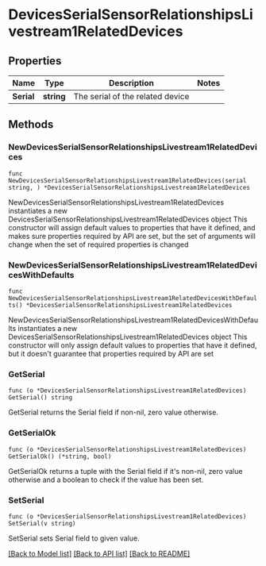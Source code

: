# DevicesSerialSensorRelationshipsLivestream1RelatedDevices

## Properties

Name | Type | Description | Notes
------------ | ------------- | ------------- | -------------
**Serial** | **string** | The serial of the related device | 

## Methods

### NewDevicesSerialSensorRelationshipsLivestream1RelatedDevices

`func NewDevicesSerialSensorRelationshipsLivestream1RelatedDevices(serial string, ) *DevicesSerialSensorRelationshipsLivestream1RelatedDevices`

NewDevicesSerialSensorRelationshipsLivestream1RelatedDevices instantiates a new DevicesSerialSensorRelationshipsLivestream1RelatedDevices object
This constructor will assign default values to properties that have it defined,
and makes sure properties required by API are set, but the set of arguments
will change when the set of required properties is changed

### NewDevicesSerialSensorRelationshipsLivestream1RelatedDevicesWithDefaults

`func NewDevicesSerialSensorRelationshipsLivestream1RelatedDevicesWithDefaults() *DevicesSerialSensorRelationshipsLivestream1RelatedDevices`

NewDevicesSerialSensorRelationshipsLivestream1RelatedDevicesWithDefaults instantiates a new DevicesSerialSensorRelationshipsLivestream1RelatedDevices object
This constructor will only assign default values to properties that have it defined,
but it doesn't guarantee that properties required by API are set

### GetSerial

`func (o *DevicesSerialSensorRelationshipsLivestream1RelatedDevices) GetSerial() string`

GetSerial returns the Serial field if non-nil, zero value otherwise.

### GetSerialOk

`func (o *DevicesSerialSensorRelationshipsLivestream1RelatedDevices) GetSerialOk() (*string, bool)`

GetSerialOk returns a tuple with the Serial field if it's non-nil, zero value otherwise
and a boolean to check if the value has been set.

### SetSerial

`func (o *DevicesSerialSensorRelationshipsLivestream1RelatedDevices) SetSerial(v string)`

SetSerial sets Serial field to given value.



[[Back to Model list]](../README.md#documentation-for-models) [[Back to API list]](../README.md#documentation-for-api-endpoints) [[Back to README]](../README.md)


